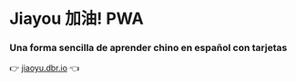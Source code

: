 # Jiayou 加油! PWA

### Una forma sencilla de aprender chino en español con tarjetas

👉 [jiaoyu.dbr.io](https://jiayou.dbr.io) 👈
